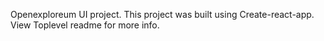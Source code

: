 Openexploreum UI project.
This project was built using Create-react-app.
View Toplevel readme for more info.